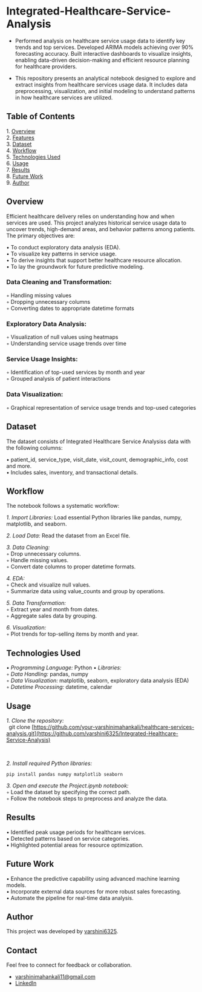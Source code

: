 # Integrated-Healthcare-Service-Analysis

* Performed analysis on healthcare service usage data to identify key trends and top services. Developed ARIMA models achieving over 90% forecasting accuracy. Built interactive dashboards to visualize insights, enabling data-driven decision-making and efficient resource planning for healthcare providers.

* This repository presents an analytical notebook designed to explore and extract insights from healthcare services usage data. It includes data preprocessing, visualization, and initial modeling to understand patterns in how healthcare services are utilized.


## Table of Contents

1.⁠ ⁠[Overview](#overview)             
2.⁠ ⁠[Features](#features)      
3.⁠ ⁠[Dataset](#dataset)    
4.⁠ ⁠[Workflow](#workflow)   
5.⁠ ⁠[Technologies Used](#technologies-used)   
6.⁠ ⁠[Usage](#usage)    
7.⁠ ⁠[Results](#results)    
8.⁠ ⁠[Future Work](#future-work)   
9.⁠ ⁠[Author](#author)

## Overview


Efficient healthcare delivery relies on understanding how and when services are used. This project analyzes historical service usage data to uncover trends, high-demand areas, and behavior patterns among patients. The primary objectives are:

•⁠ ⁠To conduct exploratory data analysis (EDA).   
•⁠ To visualize key patterns in service usage.   
•⁠ To derive insights that support better healthcare resource allocation.   
•⁠ To lay the groundwork for future predictive modeling.   
### Data Cleaning and Transformation:
◦ Handling missing values           
◦ Dropping unnecessary columns   
◦ Converting dates to appropriate datetime formats

### Exploratory Data Analysis:
◦ Visualization of null values using heatmaps   
◦ Understanding service usage trends over time

### Service Usage Insights:
◦ Identification of top-used services by month and year   
◦ Grouped analysis of patient interactions

### Data Visualization:
◦ Graphical representation of service usage trends and top-used categories


## Dataset
The dataset consists of Integrated Healthcare Service Analysiss data with the following columns:

•⁠  ⁠patient_id, service_type, visit_date, visit_count, demographic_info, cost and more.   
•⁠  ⁠Includes sales, inventory, and transactional details.
 
## Workflow
The notebook follows a systematic workflow:

*1. Import Libraries:* Load essential Python libraries like pandas, numpy, matplotlib, and seaborn.  

*2. Load Data:* Read the dataset from an Excel file.  

*3. Data Cleaning:*  
     ◦ Drop unnecessary columns.  
     ◦ Handle missing values.  
     ◦ Convert date columns to proper datetime formats.  
     
*4. EDA:*  
     ◦ Check and visualize null values.  
     ◦ Summarize data using value_counts and group by operations.
     
*5. Data Transformation:*  
     ◦ Extract year and month from dates.  
     ◦ Aggregate sales data by grouping.  
     
*6. Visualization:*   
     ◦ Plot trends for top-selling items by month and year.  
     
## Technologies Used
•⁠  ⁠*Programming Language:* Python
•⁠  ⁠*Libraries:*  
    ◦ *Data Handling:* pandas, numpy  
    ◦ *Data Visualization:* matplotlib, seaborn, exploratory data analysis (EDA)  
    ◦ *Datetime Processing:* datetime, calendar

## Usage  
*1. Clone the repository:*  
   ⁠  
git clone [https://github.com/your-varshinimahankali/healthcare-services-analysis.git](https://github.com/varshini6325/Integrated-Healthcare-Service-Analysis)

    ⁠ 

*2. Install required Python libraries:*  

    pip install pandas numpy matplotlib seaborn
    
*3. Open and execute the Project.ipynb notebook:*   
        ◦ Load the dataset by specifying the correct path.  
        ◦ Follow the notebook steps to preprocess and analyze the data.  

## Results
•⁠  ⁠Identified peak usage periods for healthcare services.   
•⁠  Detected patterns based on service categories.   
•⁠  Highlighted potential areas for resource optimization.
## Future Work
•⁠  ⁠Enhance the predictive capability using advanced machine learning models.   
•⁠  ⁠Incorporate external data sources for more robust sales forecasting.   
•⁠  ⁠Automate the pipeline for real-time data analysis.
## Author
This project was developed by [varshini6325](https://github.com/varshini6325).

## Contact
Feel free to connect for feedback or collaboration.  
 - varshinimahankali11@gmail.com
 - [LinkedIn]([linkedin.com/in/sri-varshini-mahankali-24b60b273](https://www.linkedin.com/in/sri-varshini-mahankali-24b60b273/))
